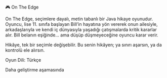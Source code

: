 🎮 On The Edge

On The Edge, seçimlere dayalı, metin tabanlı bir Java hikaye oyunudur. Oyuncu, lise 11. sınıfa başlayan Bill’in hayatına yön vererek onun ailesiyle, arkadaşlarıyla ve kendi iç dünyasıyla 
yaşadığı çatışmalarda kritik kararlar alır. Bill belanın eşiğinde... ama düşüp düşmeyeceğine oyuncu karar verir.

Hikâye, tek bir seçimle değişebilir. Bu senin hikâyen; ya sınırı aşarsın, ya da kontrolü ele alırsın.

Oyun Dili: Türkçe

Daha geliştirme aşamasında
